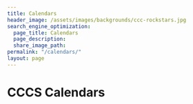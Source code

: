 ```yaml
---
title: Calendars
header_image: /assets/images/backgrounds/ccc-rockstars.jpg
search_engine_optimization:
  page_title: Calendars 
  page_description:
  share_image_path:
permalink: "/calendars/"
layout: page
---
```


# CCCS Calendars